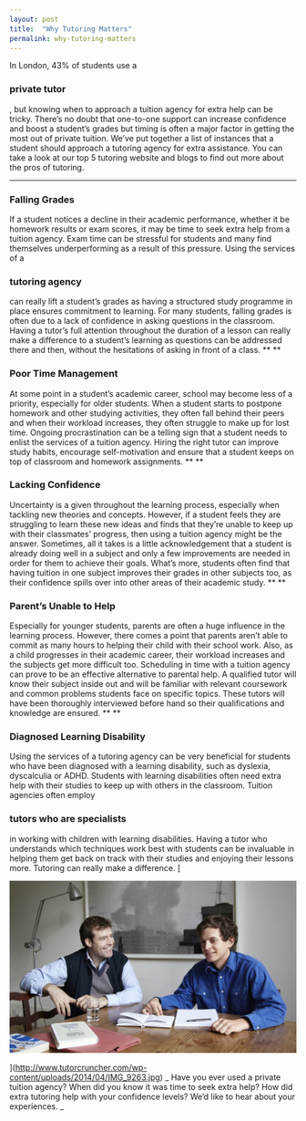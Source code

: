 ```yaml
---
layout: post
title:  "Why Tutoring Matters"
permalink: why-tutoring-matters
---
```

In London, 43% of students use a 

### private tutor

, but knowing when to
approach a tuition agency for extra help can be tricky. There’s no doubt that
one-to-one support can increase confidence and boost a student’s grades but
timing is often a major factor in getting the most out of private tuition.
We’ve put together a list of instances that a student should approach a
tutoring agency for extra assistance. You can take a look at our top 5
tutoring website and blogs to find out more about the pros of tutoring.

** **

### Falling Grades

If a student notices a decline in their academic performance, whether it be
homework results or exam scores, it may be time to seek extra help from a
tuition agency. Exam time can be stressful for students and many find
themselves underperforming as a result of this pressure. Using the services of
a 

### tutoring agency

can really lift a student’s grades as having a
structured study programme in place ensures commitment to learning. For many
students, falling grades is often due to a lack of confidence in asking
questions in the classroom. Having a tutor’s full attention throughout the
duration of a lesson can really make a difference to a student’s learning as
questions can be addressed there and then, without the hesitations of asking
in front of a class. ** **

### Poor Time Management

At some point in a student’s academic career, school may become less of a
priority, especially for older students. When a student starts to postpone
homework and other studying activities, they often fall behind their peers and
when their workload increases, they often struggle to make up for lost time.
Ongoing procrastination can be a telling sign that a student needs to enlist
the services of a tuition agency. Hiring the right tutor can improve study
habits, encourage self-motivation and ensure that a student keeps on top of
classroom and homework assignments. ** **

### Lacking Confidence

Uncertainty is a given throughout the learning process, especially when
tackling new theories and concepts. However, if a student feels they are
struggling to learn these new ideas and finds that they’re unable to keep up
with their classmates’ progress, then using a tuition agency might be the
answer. Sometimes, all it takes is a little acknowledgement that a student is
already doing well in a subject and only a few improvements are needed in
order for them to achieve their goals. What’s more, students often find that
having tuition in one subject improves their grades in other subjects too, as
their confidence spills over into other areas of their academic study. ** **

### Parent’s Unable to Help

Especially for younger students, parents are often a huge influence in the
learning process. However, there comes a point that parents aren’t able to
commit as many hours to helping their child with their school work. Also, as a
child progresses in their academic career, their workload increases and the
subjects get more difficult too. Scheduling in time with a tuition agency can
prove to be an effective alternative to parental help. A qualified tutor will
know their subject inside out and will be familiar with relevant coursework
and common problems students face on specific topics. These tutors will have
been thoroughly interviewed before hand so their qualifications and knowledge
are ensured. ** **

### Diagnosed Learning Disability

Using the services of a tutoring agency can be very beneficial for students
who have been diagnosed with a learning disability, such as dyslexia,
dyscalculia or ADHD. Students with learning disabilities often need extra help
with their studies to keep up with others in the classroom. Tuition agencies
often employ 

### tutors who are specialists

in working with children with
learning disabilities. Having a tutor who understands which techniques work
best with students can be invaluable in helping them get back on track with
their studies and enjoying their lessons more. Tutoring can really make a
difference. [

![tutoring-matters](/img/blogs/IMG_9263-1024x614.jpg)

](http://www.tutorcruncher.com/wp-content/uploads/2014/04/IMG_9263.jpg) _ Have
you ever used a private tuition agency? When did you know it was time to seek
extra help? How did extra tutoring help with your confidence levels? We’d like
to hear about your experiences. _
